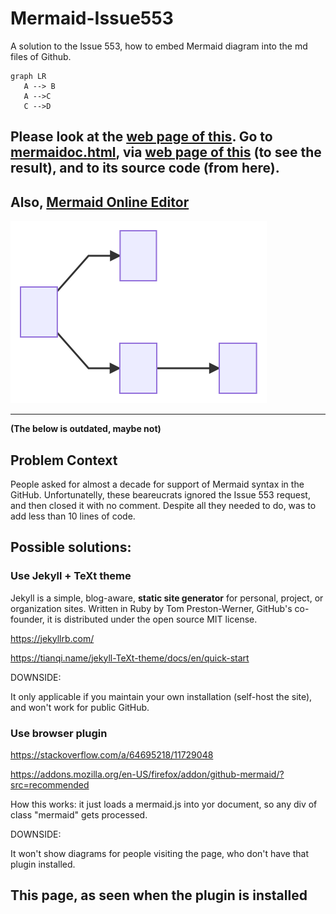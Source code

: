 # Mermaid-Issue553
A solution to the Issue 553, how to embed Mermaid diagram into the md files of Github.

```mermaid
graph LR
   A --> B
   A -->C
   C -->D
```

## Please look at the [web page of this](https://latitov.github.io/Mermaid-Issue553/). Go to [mermaidoc.html](mermaidoc.html), via [web page of this](https://latitov.github.io/Mermaid-Issue553/) (to see the result), and to its source code (from here).

## Also, [Mermaid Online Editor](https://mermaid-js.github.io/mermaid-live-editor/#/edit/)

![](mermaid-diagram-20201229132824.svg)

----

__(The below is outdated, maybe not)__


## Problem Context

People asked for almost a decade for support of Mermaid syntax in the GitHub. Unfortunatelly, these beareucrats ignored the Issue 553 request, and then closed it with no comment. Despite all they needed to do, was to add less than 10 lines of code.

## Possible solutions:

### Use Jekyll + TeXt theme

Jekyll is a simple, blog-aware, __static site generator__ for personal, project, or organization sites. Written in Ruby by Tom Preston-Werner, GitHub's co-founder, it is distributed under the open source MIT license.

https://jekyllrb.com/

https://tianqi.name/jekyll-TeXt-theme/docs/en/quick-start

DOWNSIDE:

It only applicable if you maintain your own installation (self-host the site), and won't work for public GitHub.

### Use browser plugin

https://stackoverflow.com/a/64695218/11729048

https://addons.mozilla.org/en-US/firefox/addon/github-mermaid/?src=recommended

How this works: it just loads a mermaid.js into yor document, so any div of class "mermaid" gets processed.
 
DOWNSIDE:

It won't show diagrams for people visiting the page, who don't have that plugin installed.

## This page, as seen when the plugin is installed


